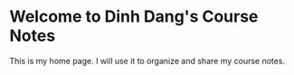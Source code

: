 # Welcome to Dinh Dang's Course Notes

This is my home page. I will use it to organize and share my course notes.